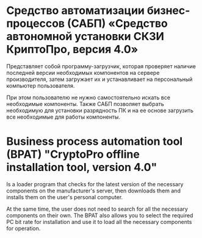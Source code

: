 # Средство автоматизации бизнес-процессов (САБП) «Средство автономной установки СКЗИ КриптоПро, версия 4.0»
Представляет собой программу-загрузчик, которая проверяет наличие последней версии необходимых компонентов на сервере производителя, затем загружает их и устанавливает на персональный компьютер пользователя.

При этом пользователю не нужно самостоятельно искать все необходимые компоненты. Также САБП позволяет выбрать необходимую для установки разрядность ПК и на ее основе загрузить все необходимые для работы компоненты.

# Business process automation tool (BPAT) "CryptoPro offline installation tool, version 4.0"
Is a loader program that checks for the latest version of the necessary components on the manufacturer's server, then downloads them and installs them on the user's personal computer.

At the same time, the user does not need to search for all the necessary components on their own. The BPAT also allows you to select the required PC bit rate for installation and use it to load all the necessary components for operation.
